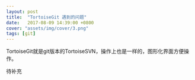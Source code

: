 ```yaml
---
layout: post
title:  "TortoiseGit 遇到的问题"
date:   2017-08-09 14:39:00 +0800
cover: "assets/img/cover/3.png"
tags: [git]
---
```

TortoiseGit就是git版本的TortoiseSVN，操作上也是一样的，图形化界面方便操作。

待补充